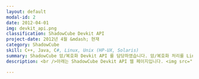 ```yaml
---
layout: default
modal-id: 2
date: 2012-04-01
img: devkit_api.png
classification: ShadowCube Devkit API
project-date: 2012년 4월 &mdash; 현재
category: ShadowCube
skill: C++, Java, C#, Linux, Unix (HP-UX, Solaris)
summary: ShadowCube 암/복호화 Devkit API 를 담당하였습니다. 암/복호화 처리를 Linux, Unix, Windows 에서 구현하였습니다.
description: <br />아래는 ShadowCube Devkit API 웹 페이지입니다. <img src="img/portfolio/devkit_api.gif" class="img-responsive project-image" alt="devkit_api"> 이 사이트는 타사 개발자들이 ShadowCube Devkit API 를 사용하는 방법을 알리기 위해 개발하였습니다.<br />ASP.NET MVC4 로 구현하였으며, 이때 처음으로 jquery + bootstrap 를 사용하여 UI 작업을 하였습니다.<br />기존에는 단순한 워드 문서로 되어있던 것을 개발자들이 좀 더 알기 쉽게 스크린샷 등을 추가하였습니다.<br /><br />다음은 ShadowCube Devkit API 를 빌드하는 화면입니다. <img src="img/portfolio/devkit_build.gif" class="img-responsive project-image" alt="devkit_build"> 빌드는 Docker 로 구성하여 자동화될 수 있도록 처리하였습니다.<br /><br />빌드 완료되면 모듈이 나오는데 간단한 프로그램으로 암/복호화를 테스트하는 화면입니다. <img src="img/portfolio/devkit_test.gif" class="img-responsive project-image" alt="devkit_test"> test.txt 파일에 문자를 입력하여 암/복호화하는 모습을 볼 수 있습니다.<br /><br />이 업무를 맡으면서 힘들었던 점은 고객사 환경이 다양한데 C++ 로 구현된 ShadowCube Devkit API 를<br />각 환경에 맞게 빌드 및 동작시키는게 힘들었습니다.<br />특히 Unix (HP-UX 11, Solaris 11.3) 에서 Devkit API 를 사용하려면 메모리 누수 등의 문제로 인해<br />하나하나 소스를 분석하고, gdb 로 디버깅하면서 테스트해야 했습니다.<br /><br /><blockquote class="blockquote"><p class="mb-0">다양한 환경에서 개발했던 경험이 차별화된 저만의 무기가 아닐까 싶습니다.</p></blockquote>

---
```

